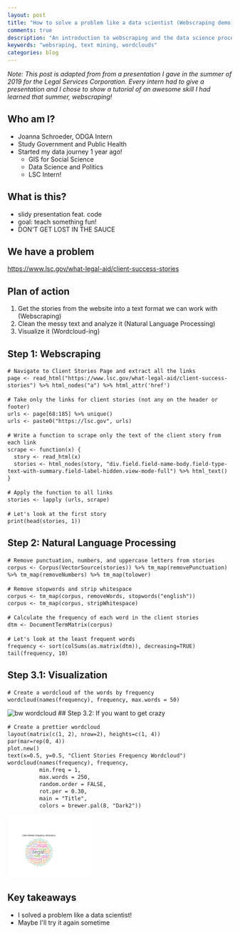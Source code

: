 ```yaml
---
layout: post
title: "How to solve a problem like a data scientist (Webscraping demo)"
comments: true
description: "An introduction to webscraping and the data science process"
keywords: "websraping, text mining, wordclouds"
categories: blog
---
```


*Note: This post is adapted from from a presentation I gave in the summer of 2019 for the Legal Services Corporation. Every intern had to give a presentation and I chose to show a tutorial of an awesome skill I had learned that summer, webscraping!*

## Who am I?

- Joanna Schroeder, ODGA Intern
- Study Government and Public Health
- Started my data journey 1 year ago!
  - GIS for Social Science
  - Data Science and Politics
  - LSC Intern!

## What is this?

- slidy presentation feat. code
- goal: teach something fun!
- DON'T GET LOST IN THE SAUCE

## We have a problem

https://www.lsc.gov/what-legal-aid/client-success-stories

## Plan of action

1. Get the stories from the website into a text format we can work with (Webscraping)
2. Clean the messy text and analyze it (Natural Language Processing)
3. Visualize it (Wordcloud-ing)

## Step 1: Webscraping

```{r webscraping, include = TRUE, echo = TRUE, warning = FALSE, class.source = 'jumbotron', font.family = 'Calibri'}
# Navigate to Client Stories Page and extract all the links
page <- read_html("https://www.lsc.gov/what-legal-aid/client-success-stories") %>% html_nodes("a") %>% html_attr('href')

# Take only the links for client stories (not any on the header or footer)
urls <- page[68:185] %>% unique()
urls <- paste0("https://lsc.gov", urls)

# Write a function to scrape only the text of the client story from each link
scrape <- function(x) {
  story <- read_html(x)
  stories <- html_nodes(story, "div.field.field-name-body.field-type-text-with-summary.field-label-hidden.view-mode-full") %>% html_text()
}

# Apply the function to all links
stories <- lapply (urls, scrape)

# Let's look at the first story
print(head(stories, 1))
```

## Step 2: Natural Language Processing

```{r NLP, include = TRUE, echo = TRUE, warning = FALSE, class.source = 'jumbotron', font.family = 'Calibri'}
# Remove punctuation, numbers, and uppercase letters from stories
corpus <- Corpus(VectorSource(stories)) %>% tm_map(removePunctuation) %>% tm_map(removeNumbers) %>% tm_map(tolower)

# Remove stopwords and strip whitespace
corpus <- tm_map(corpus, removeWords, stopwords("english"))
corpus <- tm_map(corpus, stripWhitespace)

# Calculate the frequency of each word in the client stories
dtm <- DocumentTermMatrix(corpus)

# Let's look at the least frequent words
frequency <- sort(colSums(as.matrix(dtm)), decreasing=TRUE)
tail(frequency, 10)
```

## Step 3.1: Visualization

```{r wordcloud, echo=TRUE, fig.height=10, fig.width=10, warning=FALSE, include=TRUE, class.source = 'jumbotron'}
# Create a wordcloud of the words by frequency
wordcloud(names(frequency), frequency, max.words = 50)
```
<img src="/assets/images/bw-wordcloud.png" alt="bw wordcloud" style="height:140px;">
## Step 3.2: If you want to get crazy

``` {r wordloud color, echo=TRUE, fig.height=10, fig.width=10, warning=FALSE, include=TRUE, class.source = 'jumbotron', font.family = 'Calibri'}
# Create a prettier wordcloud
layout(matrix(c(1, 2), nrow=2), heights=c(1, 4))
par(mar=rep(0, 4))
plot.new()
text(x=0.5, y=0.5, "Client Stories Frequency Wordcloud")
wordcloud(names(frequency), frequency,
          min.freq = 1,
          max.words = 250,
          random.order = FALSE,
          rot.per = 0.30,
          main = "Title",
          colors = brewer.pal(8, "Dark2"))
```
<img src="/assets/images/color_wordcloud.png" alt="color wordcloud" style="height:140px;">

## Key takeaways

- I solved a problem like a data scientist!
- Maybe I'll try it again sometime
